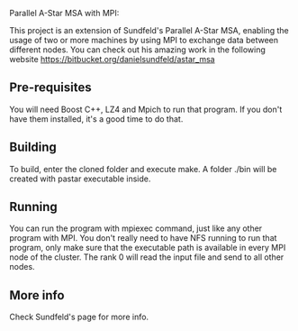Parallel A-Star MSA with MPI:

This project is an extension of Sundfeld's Parallel A-Star MSA, enabling the usage of two or more machines by using MPI to exchange data between different nodes. You can check out his amazing work in the following website https://bitbucket.org/danielsundfeld/astar_msa

Pre-requisites
--------------
You will need Boost C++, LZ4 and Mpich to run that program. If you don't have them installed, it's a good time to do that.

Building
--------
To build, enter the cloned folder and execute make. A folder ./bin will be created with pastar executable inside.

Running
--------
You can run the program with mpiexec command, just like any other program with MPI. You don't really need to have NFS running to run that program, only make sure that the executable path is available in every MPI node of the cluster. The rank 0 will read the input file and send to all other nodes.

More info
---------
Check Sundfeld's page for more info. 

